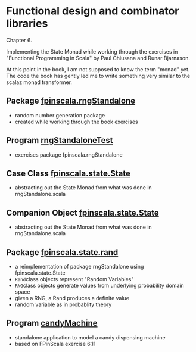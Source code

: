 # Functional design and combinator libraries

Chapter 6.

Implementing the State Monad while working through the exercises
in "Functional Programming in Scala" by Paul Chiusana and
Runar Bjarnason.

At this point in the book, I am not supposed to know the term
"monad" yet.  The code the book has gently led me to write something
very similar to the scalaz monad transformer.

## Package [fpinscala.rngStandalone](rngStandalone.scala)

* random number generation package
* created while working through the book exercises

## Program [rngStandaloneTest](exerciseCode/rngStandaloneTest.scala)

* exercises package fpinscala.rngStandalone

## Case Class [fpinscala.state.State](State.scala#L3-L50)

* abstracting out the State Monad from what was done in rngStandalone.scala

## Companion Object [fpinscala.state.State](State.scala#L52-L127)

* abstracting out the State Monad from what was done in rngStandalone.scala

## Package [fpinscala.state.rand](rand/)

* a reimplementation of package rngStandalone using fpinscala.state.State
* `Rand`class objects represent "Random Variables"
* `RNG`class objects generate values from underlying probability domain space
* given a RNG, a Rand produces a definite value
* random variable as in probablity theory

## Program [candyMachine](exerciseCode/candyMachine.scala)

* standalone application to model a candy dispensing machine
* based on FPinScala exercise 6.11
